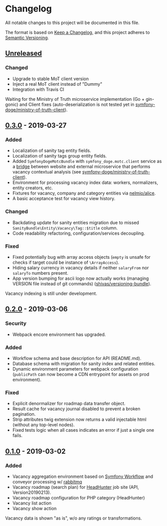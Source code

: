 # Changelog
All notable changes to this project will be documented in this file.

The format is based on [Keep a Changelog](https://keepachangelog.com/en/1.0.0/),
and this project adheres to [Semantic Versioning](https://semver.org/spec/v2.0.0.html).

## [Unreleased]
### Changed

- Upgrade to stable MoT client version
- Inject a real MoT client instead of "Dummy"
- Integration with Travis CI

Waiting for the Ministry of Truth microservice implementation (Go + gin-gonic)
and Client fixes (auto-deserialization is not tested yet in 
[symfony-doge/ministry-of-truth-client](https://github.com/symfony-doge/ministry-of-truth-client/tree/0.x)).

## [0.3.0] - 2019-03-27
### Added

- Localization of sanity tag entity fields.
- Localization of sanity tags group entity fields.
- Added `SymfonyDogeMotcBundle` with `symfony_doge.motc.client` service 
as a [bridge](https://github.com/symfony-doge/ministry-of-truth-client/tree/0.x/src/Bridge/Symfony)
between website and external microservice that performs vacancy contextual analysis
(see [symfony-doge/ministry-of-truth-client](https://github.com/symfony-doge/ministry-of-truth-client)).
- Environment for processing vacancy index data: workers, normalizers, entity creators, etc.
- Fixtures for vacancy, company and category entities via [nelmio/alice](https://github.com/nelmio/alice).
- A basic acceptance test for vacancy view history.

### Changed

- Backdating update for sanity entities migration due to missed
`SanityBundle\Entity\Vacancy\Tag::$title` column.
- Code readability refactoring, configuration/services decoupling.

### Fixed

- Fixed potentially bug with array access objects
(`empty` is unsafe for checks if target could be instance of `\ArrayAccess`).
- Hiding salary currency in vacancy details if neither `salaryFrom` nor `salaryTo` numbers present.
- App version bumping for ascii logo now actually works
(managing VERSION file instead of git commands) ([shivas/versioning-bundle](https://github.com/shivas/versioning-bundle)).

Vacancy indexing is still under development.

## [0.2.0] - 2019-03-06
### Security

- Webpack encore environment has upgraded.

### Added

- Workflow schema and base description for API (README.md).
- Database schema with migration for sanity index and related entities.
- Dynamic environment parameters for webpack configuration 
(`publicPath` can now become a CDN entrypoint for assets on prod environment).

### Fixed

- Explicit denormalizer for roadmap data transfer object.
- Result cache for vacancy journal disabled to prevent a broken pagination.
- Strip attributes twig extension now returns a valid injectable html (without any top-level nodes).
- Fixed tests logic when all cases indicates an error if just a single one fails.

## [0.1.0] - 2019-03-02
### Added

- Vacancy aggregation environment based on [Symfony Workflow](https://symfony.com/doc/current/workflow.html) 
and conveyor processing w/ [rabbitmq](https://github.com/rabbitmq)
- Vacancy roadmap (search plan) for [HeadHunter](https://headhunter.ru) job site (API, Version20190213).
- Vacancy roadmap configuration for PHP category (HeadHunter)
- Vacancy list action
- Vacancy show action

Vacancy data is shown "as is", w/o any ratings or transformations.

[Unreleased]: https://github.com/symfony-doge/veslo/compare/0.3.0...0.x
[0.3.0]: https://github.com/symfony-doge/veslo/compare/0.2.0..0.3.0
[0.2.0]: https://github.com/symfony-doge/veslo/compare/0.1.0..0.2.0
[0.1.0]: https://github.com/symfony-doge/veslo/releases/tag/0.1.0